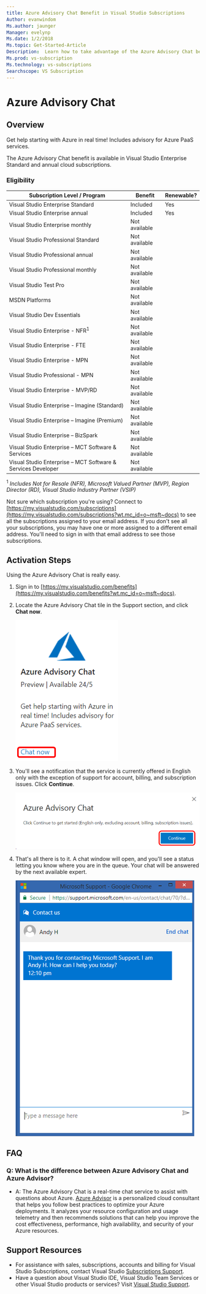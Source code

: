 ```yaml
---
title: Azure Advisory Chat Benefit in Visual Studio Subscriptions
Author: evanwindom
Ms.author: jaunger
Manager: evelynp
Ms.date: 1/2/2018
Ms.topic: Get-Started-Article
Description:  Learn how to take advantage of the Azure Advisory Chat benefit included in Visual Studio subscriptions.
Ms.prod: vs-subscription
Ms.technology: vs-subscriptions
Searchscope: VS Subscription
---
```


# Azure Advisory Chat

## Overview 
Get help starting with Azure in real time! Includes advisory for Azure PaaS services.

The Azure Advisory Chat benefit is available in Visual Studio Enterprise Standard and annual cloud subscriptions.  

### Eligibility
| Subscription Level / Program                                 | Benefit               | Renewable?                                                         |
|--------------------------------------------------------------|-----------------------|--------------------------------------------------------------------|
| Visual Studio Enterprise Standard                            | Included              | Yes                                                                |
| Visual Studio Enterprise annual                              | Included              | Yes                                                                |
| Visual Studio Enterprise monthly                             | Not available         |                                                                    |
| Visual Studio Professional Standard                          | Not available         |                                                                    |
| Visual Studio Professional annual                            | Not available         |                                                                    | 
| Visual Studio Professional monthly                           | Not available         |                                                                    |
| Visual Studio Test Pro                                       | Not available         |                                                                    |
| MSDN Platforms                                               | Not available         |                                                                    |
| Visual Studio Dev Essentials                                 | Not available         |                                                                    |
| Visual Studio Enterprise - NFR<sup>1</sup>                                 | Not available         |                                                                    |
| Visual Studio Enterprise - FTE                               | Not available         |                                                                    |
| Visual Studio Enterprise - MPN                               | Not available         |                                                                    |
| Visual Studio Professional - MPN                             | Not available         |                                                                    |
| Visual Studio Enterprise - MVP/RD                            | Not available         |                                                                    |
| Visual Studio Enterprise – Imagine (Standard)                | Not available         |                                                                    |
| Visual Studio Enterprise – Imagine (Premium)                 | Not available         |                                                                    |
| Visual Studio Enterprise – BizSpark                          | Not available         |                                                                    |
| Visual Studio Enterprise – MCT Software & Services           | Not available         |                                                                    |
| Visual Studio Enterprise – MCT Software & Services Developer | Not available         |                                                                    |
<sup>1</sup>  *Includes Not for Resale (NFR), Microsoft Valued Partner (MVP), Region Director (RD), Visual Studio Industry Partner (VSIP)*  

Not sure which subscription you're using?  Connect to [https://my.visualstudio.com/subscriptions](https://my.visualstudio.com/subscriptions?wt.mc_id=o~msft~docs) to see all the subscriptions assigned to your email address. If you don't see all your subscriptions, you may have one or more assigned to a different email address.  You'll need to sign in with that email address to see those subscriptions. 

## Activation Steps

Using the Azure Advisory Chat is really easy.
1. Sign in to [https://my.visualstudio.com/benefits](https://my.visualstudio.com/benefits?wt.mc_id=o~msft~docs).
2. Locate the Azure Advisory Chat tile in the Support section, and click **Chat now**.

    ![Azure Advisory Chat Tile](_img/vs-azure-advisory/vs-azure-advisory-tile.png)

3. You'll see a notification that the service is currently offered in English only with the exception of support for account, billing, and subscription issues.  Click **Continue**.

    ![Azure Advisory Chat Disclaimer](_img/vs-azure-advisory/vs-azure-advisory-disclaimer.png)

4. That's all there is to it.  A chat window will open, and you'll see a status letting you know where you are in the queue.  Your chat will be answered by the next available expert. 

    ![Azure Advisory Chat](_img/vs-azure-advisory/vs-azure-advisory-chat.png)

## FAQ
### Q:  What is the difference between Azure Advisory Chat and Azure Advisor?
-  A:  The Azure Advisory Chat is a real-time chat service to assist with questions about Azure. [Azure Advisor](https://docs.microsoft.com/azure/advisor/advisor-overview) is a personalized cloud consultant that helps you follow best practices to optimize your Azure deployments. It analyzes your resource configuration and usage telemetry and then recommends solutions that can help you improve the cost effectiveness, performance, high availability, and security of your Azure resources.

## Support Resources
-  For assistance with sales, subscriptions, accounts and billing for Visual Studio Subscriptions, contact Visual Studio [Subscriptions Support](https://www.visualstudio.com/subscriptions/support/).
-  Have a question about Visual Studio IDE, Visual Studio Team Services or other Visual Studio products or services?  Visit [Visual Studio Support](https://www.visualstudio.com/support/). 